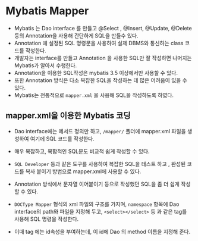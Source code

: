 # Mybatis Mapper
- Mybatis 는 Dao interface 를 만들고 @Select , @Insert, @Update, @Delete 등의 Annotation을 사용해 간단하게 SQL을 만들수 있다.
- Annotation 에 설정된 SQL 명령문을 사용하여 실제 DBMS와 통신하는 class 코드를 작성한다.
- 개발자는 interface를 만들고 Annotation 을 사용한 SQL만 잘 작성하면 나머지는 Mybatis가 알아서 수행한다.
- Annotation을 이용한 SQL작성은 mybatis 3.5 이상에서만 사용할 수 있다.
- 또한 Annotation 방식은 다소 복잡한 SQL을 작성하는 데 많은 어려움이 있을 수 있다.
- Mybatis는 전통적으로 `mapper.xml` 을 사용해 SQL을 작성하도록 하였다.

## mapper.xml을 이용한 Mybatis 코딩
- Dao interface에는 메서드 정의만 하고, `/mapper/` 폴더에 mapper.xml 파일을 생성하여 여기에 SQL 코드를 작성한다.
- 매우 복잡하고, 복합적인 SQL문도 비교적 쉽게 작성할 수 있다.
- `SQL Developer`  등과 같은 도구를 사용하여 복잡한 SQL을 테스트 하고 , 완성된 코드를 복사 붙이기 방법으로 mapper.xml에 사용할 수 있다.
- Annotation 방식에서 문자열 이어붙이기 등으로 작성했던 SQL을 좀 더 쉽게 작성 할 수 있다.

- `DOCType Mapper` 형식의 xml 파일의 구조를 가지며, `namespace` 항목에 Dao interface의 path와 파일을 지정해 두고, `<select></select>` 등 과 같은 tag를 사용해 SQL 명령을 작성한다. 
- 이때 tag 에는 id속성을 부여하는데, 이 id에 Dao 의 method 이름을 지정해 준다.